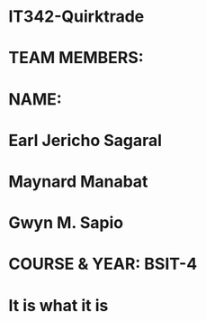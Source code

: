 # IT342-Quirktrade

# TEAM MEMBERS:

# NAME: 
# Earl Jericho Sagaral
# Maynard Manabat
# Gwyn M. Sapio

# COURSE & YEAR: BSIT-4

# It is what it is 
